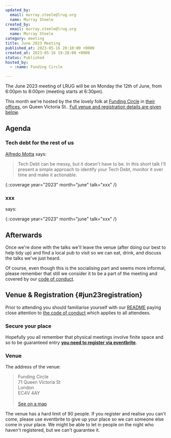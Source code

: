 ```yaml
---
updated_by:
  email: murray.steele@lrug.org
  name: Murray Steele
created_by:
  email: murray.steele@lrug.org
  name: Murray Steele
category: meeting
title: June 2023 Meeting
published_at: 2023-05-16 20:10:00 +0000
created_at: 2023-05-16 19:28:00 +0000
status: Published
hosted_by:
  - :name: Funding Circle

---
```


The June 2023 meeting of LRUG will be on Monday the 12th of
June, from 6:00pm to 8:00pm (meeting starts at 6:30pm).

This month we're hosted by the the lovely folk at [Funding
Circle](https://fundingcircle.com) in [their offices][fc-venue], on Queen
Victoria St.. [Full venue and registration details are given below](#jun23registration).

## Agenda

### Tech debt for the rest of us

[Alfredo Motta](https://twitter.com/mottalrd) says:

> Tech Debt can be messy, but it doesn't have to be. In this short talk
> I'll present a simple approach to identify your Tech Debt, monitor it
> over time and make it actionable.

{::coverage year="2023" month="june" talk="xxx" /}

### xxx

[]() says:

>

{::coverage year="2023" month="june" talk="xxx" /}

## Afterwards

Once we're done with the talks we'll leave the venue (after doing our best
to help tidy up) and find a local pub to visit so we can eat, drink, and
discuss the talks we've just heard.

Of course, even though this is the socialising part and seems more
informal, please remember that still we consider it to be a part of the
meeting and covered by our [code of
conduct](http://readme.lrug.org/#code-of-conduct).

## Venue & Registration {#jun23registration}

Prior to attending you should familiarise yourself with our
[README](http://readme.lrug.org/) paying close attention to [the code of
conduct](http://readme.lrug.org/#code-of-conduct) which applies to all
attendees.

### Secure your place

Hopefully you all remember that physical meetings involve finite space and so to be guaranteed entry **[you need to register via eventbrite][june-2023-eventbrite]**.

### Venue

The address of the venue:

> Funding Circle<br/>71 Queen Victoria St<br/>London<br/>EC4V 4AY<br/><br/>[See on a map][fc-venue]

The venue has a hard limit of 90 people.  If you register and realise you
can't come, please use eventbrite to give up your place so we can someone
else come in your place.  We might be able to let in people on the night
who haven't registered, but we can't guarantee it.

[fc-venue]: https://goo.gl/maps/gVwnprtjhNKoK2AJ8
[june-2023-eventbrite]: https://www.eventbrite.com/e/london-ruby-user-group-june-2023-meeting-tickets-637513328527
